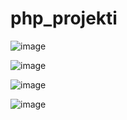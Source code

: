# php_projekti


![image](https://user-images.githubusercontent.com/33378336/39417504-4dbfde76-4c5d-11e8-9ad8-dd6f3a5548a2.png)


![image](https://user-images.githubusercontent.com/33378336/39417512-58c913dc-4c5d-11e8-9b36-a62e85a34069.png)


![image](https://user-images.githubusercontent.com/33378336/39417211-60df4bc4-4c5b-11e8-9c05-7101c1e8ca31.png)

![image](https://user-images.githubusercontent.com/33378336/39417347-4ec64a90-4c5c-11e8-9a9c-0bcb75c197b1.png)

